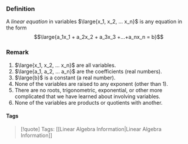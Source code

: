 ### Definition

A *linear equation* in variables $\large{x_1, x_2, ... x_n}$ is any equation in the form
$$\large{a_1x_1 + a_2x_2 + a_3x_3 +...+a_nx_n = b}$$

### Remark
1. $\large{x_1, x_2, ... x_n}$ are all variables.
2. $\large{a_1, a_2, ... a_n}$ are the coefficients (real numbers).
3. $\large{b}$ is a constant (a real number).
4. None of the variables are raised to any exponent (other than 1).
5. There are no roots, trigonometric, exponential, or other more complicated that we have learned about involving variables.
6. None of the variables are products or quotients with another.

#### Tags

>[!quote] Tags:
> [[Linear Algebra Information|Linear Algebra Information]]

